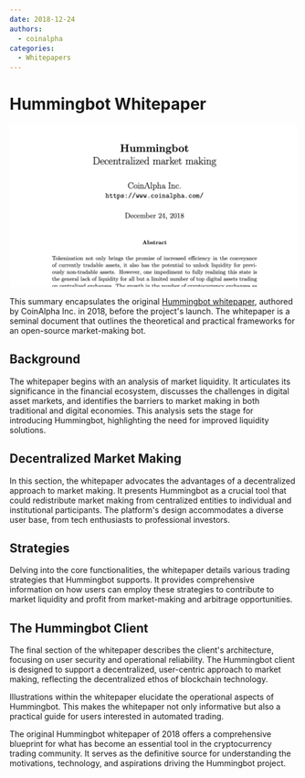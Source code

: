 ```yaml
---
date: 2018-12-24
authors:
  - coinalpha
categories:
  - Whitepapers
---
```


# Hummingbot Whitepaper

![](cover.png)

This summary encapsulates the original [Hummingbot whitepaper](/hummingbot.pdf), authored by CoinAlpha Inc. in 2018, before the project's launch. The whitepaper is a seminal document that outlines the theoretical and practical frameworks for an open-source market-making bot.

<!-- more -->

## Background
The whitepaper begins with an analysis of market liquidity. It articulates its significance in the financial ecosystem, discusses the challenges in digital asset markets, and identifies the barriers to market making in both traditional and digital economies. This analysis sets the stage for introducing Hummingbot, highlighting the need for improved liquidity solutions.

## Decentralized Market Making
In this section, the whitepaper advocates the advantages of a decentralized approach to market making. It presents Hummingbot as a crucial tool that could redistribute market making from centralized entities to individual and institutional participants. The platform's design accommodates a diverse user base, from tech enthusiasts to professional investors.

## Strategies
Delving into the core functionalities, the whitepaper details various trading strategies that Hummingbot supports. It provides comprehensive information on how users can employ these strategies to contribute to market liquidity and profit from market-making and arbitrage opportunities.

## The Hummingbot Client
The final section of the whitepaper describes the client's architecture, focusing on user security and operational reliability. The Hummingbot client is designed to support a decentralized, user-centric approach to market making, reflecting the decentralized ethos of blockchain technology.

Illustrations within the whitepaper elucidate the operational aspects of Hummingbot. This makes the whitepaper not only informative but also a practical guide for users interested in automated trading.

The original Hummingbot whitepaper of 2018 offers a comprehensive blueprint for what has become an essential tool in the cryptocurrency trading community. It serves as the definitive source for understanding the motivations, technology, and aspirations driving the Hummingbot project.

